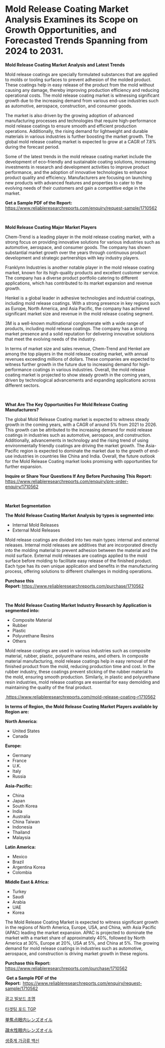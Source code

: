 <p><h1>Mold Release Coating Market Analysis Examines its Scope on Growth Opportunities, and Forecasted Trends Spanning from 2024 to 2031.</h1></p><p><strong>Mold Release Coating Market Analysis and Latest Trends</strong></p>
<p><p>Mold release coatings are specially formulated substances that are applied to molds or tooling surfaces to prevent adhesion of the molded product. These coatings help in easy release of the product from the mold without causing any damage, thereby improving production efficiency and reducing operational costs. The mold release coating market is witnessing significant growth due to the increasing demand from various end-use industries such as automotive, aerospace, construction, and consumer goods.</p><p>The market is also driven by the growing adoption of advanced manufacturing processes and technologies that require high-performance mold release coatings to ensure smooth and efficient production operations. Additionally, the rising demand for lightweight and durable materials in various industries is further boosting the market growth. The global mold release coating market is expected to grow at a CAGR of 7.8% during the forecast period.</p><p>Some of the latest trends in the mold release coating market include the development of eco-friendly and sustainable coating solutions, increasing investments in research and development activities to improve product performance, and the adoption of innovative technologies to enhance product quality and efficiency. Manufacturers are focusing on launching new products with advanced features and properties to cater to the evolving needs of their customers and gain a competitive edge in the market.</p></p>
<p><strong>Get a Sample PDF of the Report:&nbsp;</strong> <a href="https://www.reliableresearchreports.com/enquiry/request-sample/1710562">https://www.reliableresearchreports.com/enquiry/request-sample/1710562</a></p>
<p>&nbsp;</p>
<p><strong>Mold Release Coating Major Market Players</strong></p>
<p><p>Chem-Trend is a leading player in the mold release coating market, with a strong focus on providing innovative solutions for various industries such as automotive, aerospace, and consumer goods. The company has shown substantial market growth over the years through continuous product development and strategic partnerships with key industry players.</p><p>Franklynn Industries is another notable player in the mold release coating market, known for its high-quality products and excellent customer service. The company has a diverse product portfolio catering to different applications, which has contributed to its market expansion and revenue growth.</p><p>Henkel is a global leader in adhesive technologies and industrial coatings, including mold release coatings. With a strong presence in key regions such as Europe, North America, and Asia Pacific, the company has achieved significant market size and revenue in the mold release coating segment.</p><p>3M is a well-known multinational conglomerate with a wide range of products, including mold release coatings. The company has a strong market presence and a solid reputation for delivering innovative solutions that meet the evolving needs of the industry.</p><p>In terms of market size and sales revenue, Chem-Trend and Henkel are among the top players in the mold release coating market, with annual revenues exceeding millions of dollars. These companies are expected to witness further growth in the future due to increasing demand for high-performance coatings in various industries. Overall, the mold release coating market is projected to show steady growth in the coming years, driven by technological advancements and expanding applications across different sectors.</p></p>
<p>&nbsp;</p>
<p><strong>What Are The Key Opportunities For Mold Release Coating Manufacturers?</strong></p>
<p><p>The global Mold Release Coating market is expected to witness steady growth in the coming years, with a CAGR of around 5% from 2021 to 2026. This growth can be attributed to the increasing demand for mold release coatings in industries such as automotive, aerospace, and construction. Additionally, advancements in technology and the rising trend of using environmentally friendly coatings are driving the market growth. The Asia-Pacific region is expected to dominate the market due to the growth of end-use industries in countries like China and India. Overall, the future outlook for the Mold Release Coating market looks promising with opportunities for further expansion.</p></p>
<p><strong>Inquire or Share Your Questions If Any Before Purchasing This Report:</strong> <a href="https://www.reliableresearchreports.com/enquiry/pre-order-enquiry/1710562">https://www.reliableresearchreports.com/enquiry/pre-order-enquiry/1710562</a></p>
<p>&nbsp;</p>
<p><strong>Market Segmentation</strong></p>
<p><strong>The Mold Release Coating Market Analysis by types is segmented into:</strong></p>
<p><ul><li>Internal Mold Releases</li><li>External Mold Releases</li></ul></p>
<p><p>Mold release coatings are divided into two main types: internal and external releases. Internal mold releases are additives that are incorporated directly into the molding material to prevent adhesion between the material and the mold surface. External mold releases are coatings applied to the mold surface before molding to facilitate easy release of the finished product. Each type has its own unique application and benefits in the manufacturing process, offering solutions to different challenges in molding operations.</p></p>
<p><strong>Purchase this Report:&nbsp;</strong><a href="https://www.reliableresearchreports.com/purchase/1710562">https://www.reliableresearchreports.com/purchase/1710562</a></p>
<p>&nbsp;</p>
<p><strong>The Mold Release Coating Market Industry Research by Application is segmented into:</strong></p>
<p><ul><li>Composite Material</li><li>Rubber</li><li>Plastic</li><li>Polyurethane Resins</li><li>Others</li></ul></p>
<p><p>Mold release coatings are used in various industries such as composite material, rubber, plastic, polyurethane resins, and others. In composite material manufacturing, mold release coatings help in easy removal of the finished product from the mold, reducing production time and cost. In the rubber industry, these coatings prevent sticking of the rubber material to the mold, ensuring smooth production. Similarly, in plastic and polyurethane resin industries, mold release coatings are essential for easy demolding and maintaining the quality of the final product.</p></p>
<p><a href="https://www.reliableresearchreports.com/mold-release-coating-r1710562">&nbsp;https://www.reliableresearchreports.com/mold-release-coating-r1710562</a></p>
<p><strong>In terms of Region, the Mold Release Coating Market Players available by Region are:</strong></p>
<p>
    <p> <strong> North America: </strong>
        <ul>
            <li>United States</li>
            <li>Canada</li>
        </ul>
        </p> 
    <p> <strong> Europe: </strong>
        <ul>
            <li>Germany</li>
            <li>France</li>
            <li>U.K.</li>
            <li>Italy</li>
            <li>Russia</li>
        </ul>
        </p> 
    <p> <strong> Asia-Pacific: </strong>
        <ul>
            <li>China</li>
            <li>Japan</li>
            <li>South Korea</li>
            <li>India</li>
            <li>Australia</li>
            <li>China Taiwan</li>
            <li>Indonesia</li>
            <li>Thailand</li>
            <li>Malaysia</li>
        </ul>
        </p> 
    <p> <strong> Latin America: </strong>
        <ul>
            <li>Mexico</li>
            <li>Brazil</li>
            <li>Argentina Korea</li>
            <li>Colombia</li>
        </ul>
        </p> 
    <p> <strong> Middle East & Africa: </strong>
        <ul>
            <li>Turkey</li>
            <li>Saudi</li>
            <li>Arabia</li>
            <li>UAE</li>
            <li>Korea</li>
        </ul>
    </p>
    </p>
<p><p>The Mold Release Coating Market is expected to witness significant growth in the regions of North America, Europe, USA, and China, with Asia Pacific (APAC) leading the market expansion. APAC is projected to dominate the market with a market share of approximately 40%, followed by North America at 30%, Europe at 20%, USA at 5%, and China at 5%. The growing demand for mold release coatings in industries such as automotive, aerospace, and construction is driving market growth in these regions.</p></p>
<p><strong>Purchase this Report: </strong><a href="https://www.reliableresearchreports.com/purchase/1710562">https://www.reliableresearchreports.com/purchase/1710562</a></p>
<p>&nbsp;<strong>Get a Sample PDF of the Report:&nbsp;&nbsp;</strong><a href="https://www.reliableresearchreports.com/enquiry/request-sample/1710562">https://www.reliableresearchreports.com/enquiry/request-sample/1710562</a></p>
<p><strong></strong></p>
<p><p><a href="https://github.com/rrmadityapu/Market-Research-Report-List-1/blob/main/1332605123474.md">광고 빌보드 조명</a></p><p><a href="https://github.com/vanessagrant665567/Market-Research-Report-List-1/blob/main/1529619123473.md">타겟팅 포드 TGP</a></p><p><a href="https://github.com/EmoryYundt1935/Market-Research-Report-List-2/blob/main/4314307126454.md">単焦点眼内レンズオイル</a></p><p><a href="https://github.com/mcbeesbxa270/Market-Research-Report-List-2/blob/main/7884848126453.md">疎水性眼内レンズオイル</a></p><p><a href="https://medium.com/@bricebeahan2023/%EC%82%B4%EC%95%84-%EC%9E%88%EB%8A%94-%EA%B0%80%EA%B8%88%EB%A5%98-%EB%B0%B1%EC%8B%A0-%EC%8B%9C%EC%9E%A5-%EC%A0%90%EC%9C%A0%EC%9C%A8-%EB%B0%8F-%EC%8B%9C%EC%9E%A5-%EB%B6%84%EC%84%9D-%EC%84%B1%EC%9E%A5-%EB%8F%99%ED%96%A5-%EB%B0%8F-2024%EB%85%84-2031%EB%85%84-%EA%B8%B0%EA%B0%84%EC%97%90-%EB%8C%80%ED%95%9C-%EC%98%88%EC%B8%A1-95692e8539fa">생중계 가금류 백신</a></p></p>
